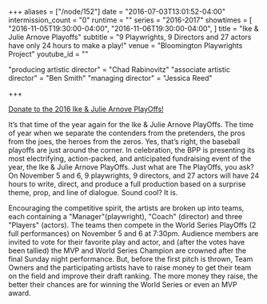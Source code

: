 +++
aliases = ["/node/152"]
date = "2016-07-03T13:01:52-04:00"
intermission_count = "0"
runtime = ""
series = "2016-2017"
showtimes = [
  "2016-11-05T19:30:00-04:00",
  "2016-11-06T19:30:00-04:00",
]
title = "Ike & Julie Arnove Playoffs"
subtitle = "9 Playwrights, 9 Directors and 27 actors have only 24 hours to make a play!"
venue = "Bloomington Playwrights Project"
youtube_id = ""

"producing artistic director" = "Chad Rabinovitz"
"associate artistic director" = "Ben Smith"
"managing director" = "Jessica Reed"

+++

[Donate to the 2016 Ike & Julie Arnove PlayOffs!](http://www.razoo.com/story/2013-Ike-And-Julie-Arnove-Playoffs)

It’s that time of the year again for the Ike & Julie Arnove PlayOffs. The time of year when we separate the contenders from the pretenders, the pros from the joes, the heroes from the zeros. Yes, that’s right, the baseball playoffs are just around the corner. In celebration, the BPP is presenting its most electrifying, action-packed, and anticipated fundraising event of the year, the Ike & Julie Arnove PlayOffs.
Just what are The PlayOffs, you ask? On November 5 and 6, 9 playwrights, 9 directors, and 27 actors will have 24 hours to write, direct, and produce a full production based on a surprise theme, prop, and line of dialogue.
Sound cool? It is.

Encouraging the competitive spirit, the artists are broken up into teams, each containing a "Manager"(playwright), "Coach" (director) and three "Players" (actors). The teams then compete in the World Series PlayOffs (2 full performances) on November 5 and 6 at 7:30pm.
Audience members are invited to vote for their favorite play and actor, and (after the votes have been tallied) the MVP and World Series Champion are crowned after the final Sunday night performance.
But, before the first pitch is thrown, Team Owners and the participating artists have to raise money to get their team on the field and improve their draft ranking. The more money they raise, the better their chances are for winning the World Series or even an MVP award.

